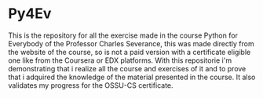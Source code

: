 # Py4Ev

 This is the repository for all the exercise made in the course Python for Everybody of the Professor Charles Severance, this was made directly from
the website of the course, so is not a paid version with a certificate eligible one like from the Coursera or EDX platforms.
With this repositorie i'm demonstrating that i realize all the course and exercises of it and to prove that i adquired the knowledge of the material presented in the course.
It also validates my progress for the OSSU-CS certificate.
